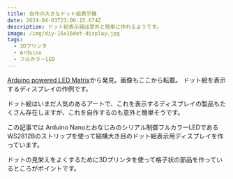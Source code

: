 ```yaml
---
title: 自作の大きなドット絵表示機
date: 2024-04-03T23:06:15.674Z
description: ドット絵表示器は意外と簡単に作れるようです。
image: /img/diy-16x16dot-display.jpg
tags:
  - 3Dプリンタ
  - Arduino
  - フルカラーLED
---
```

[Arduino powered LED Matrix](https://joshgerdes.com/2020/05/arduino-powered-led-matrix/)から発見。画像もここから転載。
ドット絵を表示するディスプレイの作例です。

ドット絵はいまだ人気のあるアートで、これを表示するディスプレイの製品もたくさん存在しますが、これを自作するのも意外と簡単そうです。

この記事では Arduino Nanoとおなじみのシリアル制御フルカラーLEDであるWS2812Bのストリップを使って結構大き目のドット絵表示用ディスプレイを作っています。

ドットの見栄えをよくするために3Dプリンタを使って格子状の部品を作っているところがポイントです。﻿
